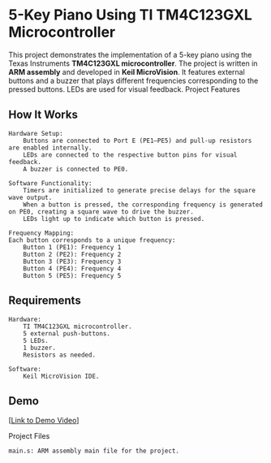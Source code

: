 # 5-Key Piano Using TI TM4C123GXL Microcontroller

This project demonstrates the implementation of a 5-key piano using the Texas Instruments **TM4C123GXL microcontroller**. The project is written in **ARM assembly** and developed in **Keil MicroVision**. It features external buttons and a buzzer that plays different frequencies corresponding to the pressed buttons. LEDs are used for visual feedback.
Project Features

## How It Works

    Hardware Setup:
        Buttons are connected to Port E (PE1–PE5) and pull-up resistors are enabled internally.
        LEDs are connected to the respective button pins for visual feedback.
        A buzzer is connected to PE0.

    Software Functionality:
        Timers are initialized to generate precise delays for the square wave output.
        When a button is pressed, the corresponding frequency is generated on PE0, creating a square wave to drive the buzzer.
        LEDs light up to indicate which button is pressed.

    Frequency Mapping:
    Each button corresponds to a unique frequency:
        Button 1 (PE1): Frequency 1
        Button 2 (PE2): Frequency 2
        Button 3 (PE3): Frequency 3
        Button 4 (PE4): Frequency 4
        Button 5 (PE5): Frequency 5

## Requirements

    Hardware:
        TI TM4C123GXL microcontroller.
        5 external push-buttons.
        5 LEDs.
        1 buzzer.
        Resistors as needed.

    Software:
        Keil MicroVision IDE.

## Demo

[[Link to Demo Video](https://drive.google.com/file/d/1lXPweoQZdbN_PKs7lyyIJh9niNJhGgYO/view?usp=sharing)]

Project Files

    main.s: ARM assembly main file for the project.


